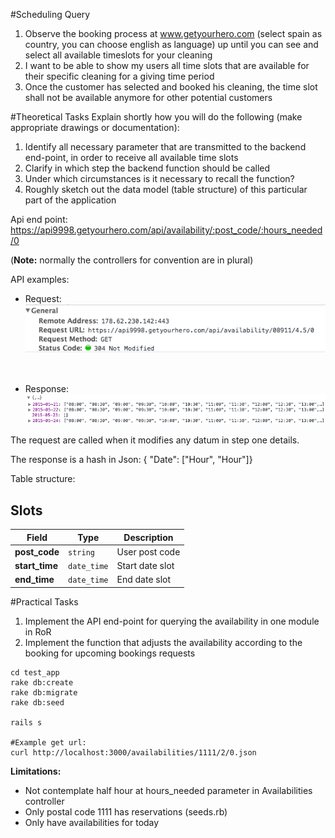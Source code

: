 #Scheduling Query

1. Observe the booking process at www.getyourhero.com (select spain as country, you can choose english as language) up until you can see and select all available timeslots for your cleaning
2. I want to be able to show my users all time slots that are available for their specific cleaning for a giving time period
3. Once the customer has selected and booked his cleaning, the time slot shall not be available anymore for other potential customers

#Theoretical Tasks
Explain shortly how you will do the following (make appropriate drawings or documentation):

1. Identify all necessary parameter that are transmitted to the backend end-point, in order to receive all available time slots
2. Clarify in which step the backend function should be called
3. Under which circumstances is it necessary to recall the function?
4. Roughly sketch out the data model (table structure) of this particular part of the application


Api end point:
https://api9998.getyourhero.com/api/availability/:post_code/:hours_needed/0

(__Note:__ normally the controllers for convention are in plural)

API examples:

- Request:
![Request](https://raw.githubusercontent.com/ryanfox1985/technical_test_rails/master/request.png "Request")
<br />

- Response:
![Response](https://raw.githubusercontent.com/ryanfox1985/technical_test_rails/master/response.png "Response")

The request are called when it modifies any datum in step one details.

The response is a hash in Json:
{ "Date": ["Hour", "Hour"]}

Table structure:
## Slots ##

Field | Type | Description
--- | --- | ---
**post_code** | `string` | User post code
**start_time** | `date_time` | Start date slot
**end_time** | `date_time` | End date slot


#Practical Tasks

1. Implement the API end-point for querying the availability in one module in RoR
2. Implement the function that adjusts the availability according to the booking for upcoming bookings requests

```
cd test_app
rake db:create
rake db:migrate
rake db:seed

rails s

#Example get url:
curl http://localhost:3000/availabilities/1111/2/0.json
```

__Limitations:__
- Not contemplate half hour at hours_needed parameter in Availabilities controller
- Only postal code 1111 has reservations (seeds.rb)
- Only have availabilities for today
